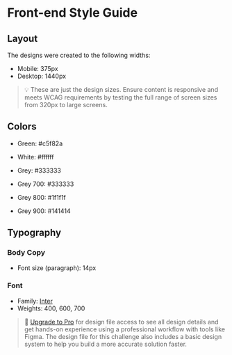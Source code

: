 # Front-end Style Guide

## Layout

The designs were created to the following widths:

-   Mobile: 375px
-   Desktop: 1440px

> 💡 These are just the design sizes. Ensure content is responsive and meets WCAG requirements by testing the full range of screen sizes from 320px to large screens.

## Colors

-   Green: #c5f82a

-   White: #ffffff

-   Grey: #333333

-   Grey 700: #333333
-   Grey 800: #1f1f1f
-   Grey 900: #141414

## Typography

### Body Copy

-   Font size (paragraph): 14px

### Font

-   Family: [Inter](https://fonts.google.com/specimen/Inter)
-   Weights: 400, 600, 700

> 💎 [Upgrade to Pro](https://www.frontendmentor.io/pro?ref=style-guide) for design file access to see all design details and get hands-on experience using a professional workflow with tools like Figma. The design file for this challenge also includes a basic design system to help you build a more accurate solution faster.
